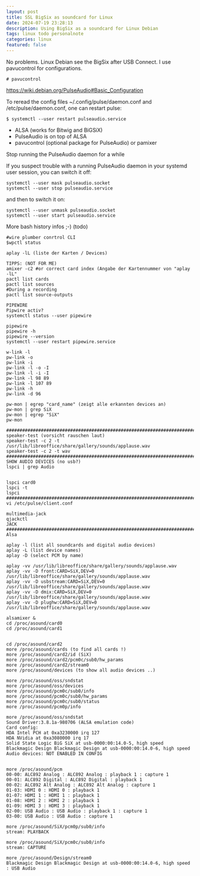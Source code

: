 ```yaml
---
layout: post
title: SSL BigSix as soundcard for Linux
date: 2024-07-19 23:28:13
description: Using BigSix as a soundcard for Linux Debian 
tags: linux todo personalnote
categories: linux
featured: false
---
```


No problems. Linux Debian see the BigSix after USB Connect. I use pavucontrol for configurations. 

````markup 
# pavucontrol 
````

<a href="https://wiki.debian.org/PulseAudio#Basic_Configuration">https://wiki.debian.org/PulseAudio#Basic_Configuration</a>

To reread the config files ~/.config/pulse/daemon.conf and /etc/pulse/daemon.conf, one can restart pulse:

````markup 
$ systemctl --user restart pulseaudio.service
````

- ALSA (works for Bitwig and BiGSiX)
- PulseAudio is on top of ALSA
- pavucontrol (optional package for PulseAudio) or pamixer

Stop running the PulseAudio daemon for a while

If you suspect trouble with a running PulseAudio daemon in your systemd user session, you can switch it off:

````markup 
systemctl --user mask pulseaudio.socket
systemctl --user stop pulseaudio.service
````

and then to switch it on:

````markup 
systemctl --user unmask pulseaudio.socket
systemctl --user start pulseaudio.service
````


More bash history infos ;-) (todo)
````markup
#wire plumber conrtrol CLI 
$wpctl status

aplay -lL (liste der Karten / Devices)

TIPPS: (NOT FOR ME)
amixer -c2 #or correct card index (Angabe der Kartennummer von "aplay -lL" 
pactl list cards
pactl list sources
#During a recording
pactl list source-outputs

PIPEWIRE
Pipwire activ?
systemctl status --user pipewire

pipewire
pipewire -h
pipewire --version
systemctl --user restart pipewire.service

w-link -l
pw-link -o
pw-link -i
pw-link -l -o -I
pw-link -l -i -I
pw-link -l 98 89
pw-link -l 107 89
pw-link -h
pw-link -d 96

pw-mon | egrep "card_name" (zeigt alle erkannten devices an)
pw-mon | grep SiX 
pw-mon | egrep "SiX"
pw-mon 

########################################################################
speaker-test (vorsicht rauschen laut)
speaker-test -c 2 -t /usr/lib/libreoffice/share/gallery/sounds/applause.wav
speaker-test -c 2 -t wav
########################################################################
SHOW AUDIO DEVICES (no usb?)
lspci | grep Audio 


lspci card0
lspci -t
lspci
########################################################################
vi /etc/pulse/client.conf

multimedia-jack
qjackctl
JACK
########################################################################
Alsa

aplay -l (list all soundcards and digital audio devices)
aplay -L (list device names)
aplay -D (select PCM by name)

aplay -vv /usr/lib/libreoffice/share/gallery/sounds/applause.wav
aplay -vv -D front:CARD=SiX,DEV=0 /usr/lib/libreoffice/share/gallery/sounds/applause.wav
aplay -vv -D usbstream:CARD=SiX,DEV=0 /usr/lib/libreoffice/share/gallery/sounds/applause.wav
aplay -vv -D dmix:CARD=SiX,DEV=0 /usr/lib/libreoffice/share/gallery/sounds/applause.wav
aplay -vv -D plughw:CARD=SiX,DEV=0 /usr/lib/libreoffice/share/gallery/sounds/applause.wav

alsamixer &
cd /proc/asound/card0
cd /proc/asound/card1


cd /proc/asound/card2
more /proc/asound/cards (to find all cards !)
more /proc/asound/card2/id (SiX)
more /proc/asound/card2/pcm0c/sub0/hw_params
more /proc/asound/card2/stream0
more /proc/asound/devices (to show all audio devices ..)

more /proc/asound/oss/sndstat 
more /proc/asound/oss/devices 
more /proc/asound/pcm0c/sub0/info 
more /proc/asound/pcm0c/sub0/hw_params 
more /proc/asound/pcm0c/sub0/status 
more /proc/asound/pcm0p/info 

more /proc/asound/oss/sndstat
Sound Driver:3.8.1a-980706 (ALSA emulation code)
Card config: 
HDA Intel PCH at 0xa3230000 irq 127
HDA NVidia at 0xa3080000 irq 17
Solid State Logic BiG SiX at usb-0000:00:14.0-5, high speed
Blackmagic Design Blackmagic Design at usb-0000:00:14.0-6, high speed
Audio devices: NOT ENABLED IN CONFIG


more /proc/asound/pcm
00-00: ALC892 Analog : ALC892 Analog : playback 1 : capture 1
00-01: ALC892 Digital : ALC892 Digital : playback 1
00-02: ALC892 Alt Analog : ALC892 Alt Analog : capture 1
01-03: HDMI 0 : HDMI 0 : playback 1
01-07: HDMI 1 : HDMI 1 : playback 1
01-08: HDMI 2 : HDMI 2 : playback 1
01-09: HDMI 3 : HDMI 3 : playback 1
02-00: USB Audio : USB Audio : playback 1 : capture 1
03-00: USB Audio : USB Audio : capture 1

more /proc/asound/SiX/pcm0p/sub0/info
stream: PLAYBACK

more /proc/asound/SiX/pcm0c/sub0/info
stream: CAPTURE

more /proc/asound/Design/stream0
Blackmagic Design Blackmagic Design at usb-0000:00:14.0-6, high speed : USB Audio

````


